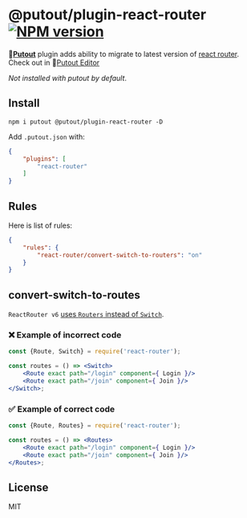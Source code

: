 # @putout/plugin-react-router [![NPM version][NPMIMGURL]][NPMURL]

[NPMIMGURL]: https://img.shields.io/npm/v/@putout/plugin-react-router.svg?style=flat&longCache=true
[NPMURL]: https://npmjs.org/package/@putout/plugin-react-router "npm"

🐊[**Putout**](https://github.com/coderaiser/putout) plugin adds ability to migrate to latest version of [react router](https://reactrouter.com/docs/en/v6/upgrading/v5). Check out in 🐊[Putout Editor](https://putout.cloudcmd.io/#/gist/2030cd7141bf5f02bef896b19b9400ea/a1364326157c85b9e8fa33b6c87cb77ca5a2792f)

*Not installed with putout by default*.

## Install

```
npm i putout @putout/plugin-react-router -D
```

Add `.putout.json` with:

```json
{
    "plugins": [
        "react-router"
    ]
}
```

## Rules

Here is list of rules:

```json
{
    "rules": {
        "react-router/convert-switch-to-routers": "on"
    }
}
```

## convert-switch-to-routes

`ReactRouter v6` [uses `Routers` instead of `Switch`](https://reactrouter.com/docs/en/v6/upgrading/v5#upgrade-all-switch-elements-to-routes).

### ❌ Example of incorrect code

```jsx
const {Route, Switch} = require('react-router');

const routes = () => <Switch>
    <Route exact path="/login" component={ Login }/>
    <Route exact path="/join" component={ Join }/>
</Switch>;
```

### ✅ Example of correct code

```jsx
const {Route, Routes} = require('react-router');

const routes = () => <Routes>
    <Route exact path="/login" component={ Login }/>
    <Route exact path="/join" component={ Join }/>
</Routes>;
```

## License

MIT
